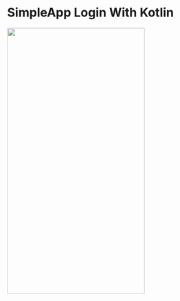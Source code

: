 # SimpleApp Login With Kotlin

<img src="https://user-images.githubusercontent.com/68775687/95174610-e45e6580-07ec-11eb-9545-d7c836a5aaa6.png" width="320" height="620" />
